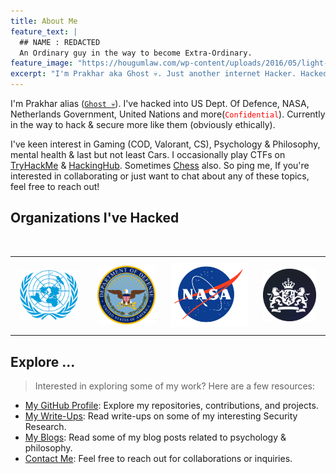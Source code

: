 ```yaml
---
title: About Me
feature_text: |
  ## NAME : REDACTED
  An Ordinary guy in the way to become Extra-Ordinary.
feature_image: "https://hougumlaw.com/wp-content/uploads/2016/05/light-website-backgrounds-light-color-background-images-light-color-background-images-for-website-1024x640.jpg"
excerpt: "I'm Prakhar aka Ghost 💀. Just another internet Hacker. Hacked United Nations, US Dept. Of Defence, NASA, Netherlands Government and more. Interest in Gaming (Call Of Duty, Valorant, Counter Strike), Psychology & Philosophy, mental health & last but not least Cars."
---
```


I'm Prakhar alias ([`Ghost 💀`](https://x.com/prakhar0x01)). I've hacked into US Dept. Of Defence, NASA, Netherlands Government, United Nations and more(<code style="color: red;">Confidential</code>). Currently in the way to hack & secure more like them (obviously ethically).

I've keen interest in Gaming (COD, Valorant, CS), Psychology & Philosophy, mental health & last but not least Cars. I occasionally play CTFs on [TryHackMe](https://tryhackme.com/p/PrakharPorwal) & [HackingHub](https://hackinghub.io/). Sometimes [Chess](https://www.chess.com/) also. So ping me, If you're interested in collaborating or just want to chat about any of these topics, feel free to reach out!

## Organizations I've Hacked
<table style="width: 100%; border-collapse: collapse; table-layout: fixed;">
<br>
        <tr>
            <td style="text-align: center; padding: 10px;">
                <img src="/assets/logos/un.png" alt="United Nations" width="110" style="max-width: 90%; height: auto;">
            </td>
            <td style="text-align: center; padding: 10px;">
                <img src="/assets/logos/dod.png" alt="US Department Of Defence" width="110" style="max-width: 90%; height: auto;">
            </td>
            <td style="text-align: center; padding: 10px;">
                <img src="/assets/logos/nasa-logo.svg" alt="NASA" width="130" style="max-width: 100%; height: auto;">
            </td>
            <td style="text-align: center; padding: 10px;">
                <img src="/assets/logos/rijks.png" alt="Netherlands Government" width="100" style="max-width: 90%; height: auto;">
            </td>
        </tr>
    </table>

## Explore ...
> Interested in exploring some of my work? Here are a few resources:

- <a href="https://github.com/prakhar0x01" target="_blank">My GitHub Profile</a>: Explore my repositories, contributions, and projects.
- <a href="https://prakhar0x01.github.io/categories/#write-ups" target="_blank">My Write-Ups</a>: Read write-ups on some of my interesting Security Research.
- <a href="https://prakhar0x01.github.io/categories/#mindset" target="_blank">My Blogs</a>: Read some of my blog posts related to psychology & philosophy.
- <a href="https://prakhar0x01.github.io/contact" target="_blank">Contact Me</a>: Feel free to reach out for collaborations or inquiries.
